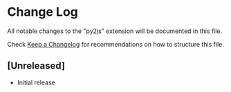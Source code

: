 # Change Log

All notable changes to the "py2js" extension will be documented in this file.

Check [Keep a Changelog](http://keepachangelog.com/) for recommendations on how to structure this file.

## [Unreleased]

- Initial release